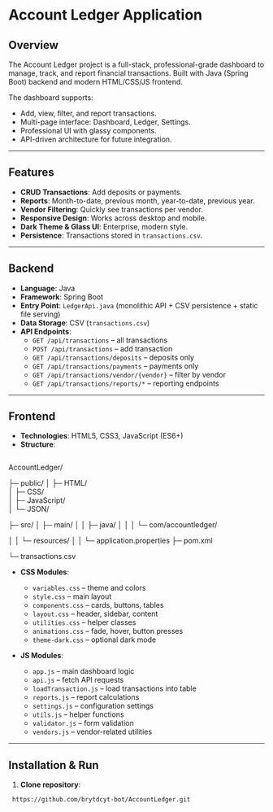 # Account Ledger Application

## Overview
The Account Ledger project is a full-stack, professional-grade dashboard to manage, track, and report financial transactions. Built with Java (Spring Boot) backend and modern HTML/CSS/JS frontend.

The dashboard supports:
- Add, view, filter, and report transactions.
- Multi-page interface: Dashboard, Ledger, Settings.
- Professional UI with glassy components.
- API-driven architecture for future integration.

---

## Features
- **CRUD Transactions**: Add deposits or payments.
- **Reports**: Month-to-date, previous month, year-to-date, previous year.
- **Vendor Filtering**: Quickly see transactions per vendor.
- **Responsive Design**: Works across desktop and mobile.
- **Dark Theme & Glass UI**: Enterprise, modern style.
- **Persistence**: Transactions stored in `transactions.csv`.

---

## Backend
- **Language**: Java
- **Framework**: Spring Boot
- **Entry Point**: `LedgerApi.java` (monolithic API + CSV persistence + static file serving)
- **Data Storage**: CSV (`transactions.csv`)
- **API Endpoints**:
    - `GET /api/transactions` – all transactions
    - `POST /api/transactions` – add transaction
    - `GET /api/transactions/deposits` – deposits only
    - `GET /api/transactions/payments` – payments only
    - `GET /api/transactions/vendor/{vendor}` – filter by vendor
    - `GET /api/transactions/reports/*` – reporting endpoints

---

## Frontend
- **Technologies**: HTML5, CSS3, JavaScript (ES6+)
- **Structure**:
    ```
AccountLedger/

├─ public/
│  ├─ HTML/           
│  ├─ CSS/          
│  ├─ JavaScript/    
│  └─ JSON/   

├─ src/
│  ├─ main/
│  │  ├─ java/
│  │  │  └─ com/accountledger/  

│  │  └─ resources/
│  │     └─ application.properties
├─ pom.xml

└─ transactions.csv  

- **CSS Modules**:
    - `variables.css` – theme and colors
    - `style.css` – main layout
    - `components.css` – cards, buttons, tables
    - `layout.css` – header, sidebar, content
    - `utilities.css` – helper classes
    - `animations.css` – fade, hover, button presses
    - `theme-dark.css` – optional dark mode

- **JS Modules**:
    - `app.js` – main dashboard logic
    - `api.js` – fetch API requests
    - `loadTransaction.js` – load transactions into table
    - `reports.js` – report calculations
    - `settings.js` – configuration settings
    - `utils.js` – helper functions
    - `validator.js` – form validation
    - `vendors.js` – vendor-related utilities

---

## Installation & Run
1. **Clone repository**:
```bash
 https://github.com/brytdcyt-bot/AccountLedger.git
